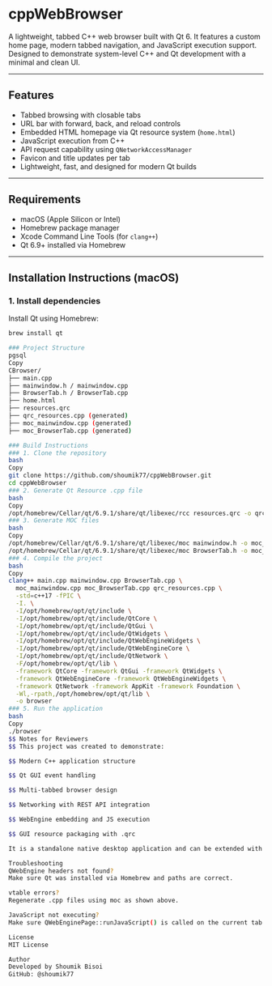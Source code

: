 # cppWebBrowser

A lightweight, tabbed C++ web browser built with Qt 6. It features a custom home page, modern tabbed navigation, and JavaScript execution support. Designed to demonstrate system-level C++ and Qt development with a minimal and clean UI.

---

## Features

- Tabbed browsing with closable tabs  
- URL bar with forward, back, and reload controls  
- Embedded HTML homepage via Qt resource system (`home.html`)  
- JavaScript execution from C++  
- API request capability using `QNetworkAccessManager`  
- Favicon and title updates per tab  
- Lightweight, fast, and designed for modern Qt builds

---

## Requirements

- macOS (Apple Silicon or Intel)  
- Homebrew package manager  
- Xcode Command Line Tools (for `clang++`)  
- Qt 6.9+ installed via Homebrew

---

## Installation Instructions (macOS)

### 1. Install dependencies

Install Qt using Homebrew:

```bash
brew install qt

### Project Structure
pgsql
Copy
CBrowser/
├── main.cpp
├── mainwindow.h / mainwindow.cpp
├── BrowserTab.h / BrowserTab.cpp
├── home.html
├── resources.qrc
├── qrc_resources.cpp (generated)
├── moc_mainwindow.cpp (generated)
├── moc_BrowserTab.cpp (generated)

### Build Instructions
### 1. Clone the repository
bash
Copy
git clone https://github.com/shoumik77/cppWebBrowser.git
cd cppWebBrowser
### 2. Generate Qt Resource .cpp file
bash
Copy
/opt/homebrew/Cellar/qt/6.9.1/share/qt/libexec/rcc resources.qrc -o qrc_resources.cpp
### 3. Generate MOC files
bash
Copy
/opt/homebrew/Cellar/qt/6.9.1/share/qt/libexec/moc mainwindow.h -o moc_mainwindow.cpp
/opt/homebrew/Cellar/qt/6.9.1/share/qt/libexec/moc BrowserTab.h -o moc_BrowserTab.cpp
### 4. Compile the project
bash
Copy
clang++ main.cpp mainwindow.cpp BrowserTab.cpp \
  moc_mainwindow.cpp moc_BrowserTab.cpp qrc_resources.cpp \
  -std=c++17 -fPIC \
  -I. \
  -I/opt/homebrew/opt/qt/include \
  -I/opt/homebrew/opt/qt/include/QtCore \
  -I/opt/homebrew/opt/qt/include/QtGui \
  -I/opt/homebrew/opt/qt/include/QtWidgets \
  -I/opt/homebrew/opt/qt/include/QtWebEngineWidgets \
  -I/opt/homebrew/opt/qt/include/QtWebEngineCore \
  -I/opt/homebrew/opt/qt/include/QtNetwork \
  -F/opt/homebrew/opt/qt/lib \
  -framework QtCore -framework QtGui -framework QtWidgets \
  -framework QtWebEngineCore -framework QtWebEngineWidgets \
  -framework QtNetwork -framework AppKit -framework Foundation \
  -Wl,-rpath,/opt/homebrew/opt/qt/lib \
  -o browser
### 5. Run the application
bash
Copy
./browser
$$ Notes for Reviewers
$$ This project was created to demonstrate:

$$ Modern C++ application structure

$$ Qt GUI event handling

$$ Multi-tabbed browser design

$$ Networking with REST API integration

$$ WebEngine embedding and JS execution

$$ GUI resource packaging with .qrc

It is a standalone native desktop application and can be extended with features like bookmarks, history, and WebGL support.

Troubleshooting
QWebEngine headers not found?
Make sure Qt was installed via Homebrew and paths are correct.

vtable errors?
Regenerate .cpp files using moc as shown above.

JavaScript not executing?
Make sure QWebEnginePage::runJavaScript() is called on the current tab.

License
MIT License

Author
Developed by Shoumik Bisoi
GitHub: @shoumik77

